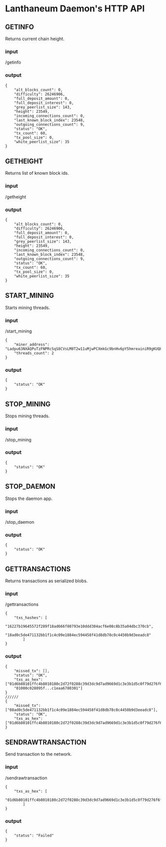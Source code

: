 # Lanthaneum Daemon's HTTP API

## GETINFO

Returns current chain height.

### input

/getinfo 

### output 
```
{
	"alt_blocks_count": 0,
	"difficulty": 26246906,
	"full_deposit_amount": 0,
	"full_deposit_interest": 0,
	"grey_peerlist_size": 143,
	"height": 23549,
	"incoming_connections_count": 0,
	"last_known_block_index": 23548,
	"outgoing_connections_count": 9,
	"status": "OK",
	"tx_count": 60,
	"tx_pool_size": 0,
	"white_peerlist_size": 35
}
```
## GETHEIGHT

Returns list of known block ids.

### input

/getheight

### output 
```
{
	"alt_blocks_count": 0,
	"difficulty": 26246906,
	"full_deposit_amount": 0,
	"full_deposit_interest": 0,
	"grey_peerlist_size": 143,
	"height": 23549,
	"incoming_connections_count": 0,
	"last_known_block_index": 23548,
	"outgoing_connections_count": 9,
	"status": "OK",
	"tx_count": 60,
	"tx_pool_size": 0,
	"white_peerlist_size": 35
}
```

## START_MINING

Starts mining threads.

### input

/start_mining
```
{
	"miner_address": "Ladpu63NXAQPuTzFNPRcSqS8CVsLM8T2w11uMjwPCXmkGc9bnHv6pY5hmreainiR9gKUQ8pHXFh6ASUHj8bfjmrwS1Wq1Lv",
	"threads_count": 2
}
```

### output 
```
{
	"status": "OK"
}
```

## STOP_MINING

Stops mining threads.

### input

/stop_mining

### output 
```
{
	"status": "OK"
}
```

## STOP_DAEMON

Stops the daemon app.

### input

/stop_daemon

### output 
```
{
	"status": "OK"
}
```

## GETTRANSACTIONS

Returns transactions as serialized blobs.

### input

/gettransactions

```
{
	"txs_hashes": [
		"16227b19645572f289f18ad666f80793e10ddd304acf6e08c8b35a04dbc370cb",
		"18ad0c5de471132bb1f1c4c09e1884ec594458f41d8db78c0c4450b9d3eeadc8"
		]
}
```
### output 
```
{
	"missed_tx": [],
	"status": "OK",
	"txs_as_hex": ["01d6b80101ffc4b8010180c2d72f0288c39d3dc9d7ad9669d1c3e3b1d5c0f79d276f6f14b6142b3e7483ca4805402c210176acddfd6cc13f1b87180ebec6b732d6af50130ca75064f3dcc4bbfac5ff242b",
	"01000c028095f...c1eaa6780301"]
}
//////
{
	"missed_tx": ["08ad0c5de471132bb1f1c4c09e1884ec594458f41d8db78c0c4450b9d3eeadc8"],
	"status": "OK",
	"txs_as_hex": ["01d6b80101ffc4b8010180c2d72f0288c39d3dc9d7ad9669d1c3e3b1d5c0f79d276f6f14b6142b3e7483ca4805402c210176acddfd6cc13f1b87180ebec6b732d6af50130ca75064f3dcc4bbfac5ff242b"]
}
```

## SENDRAWTRANSACTION

Send transaction to the network.

### input

/sendrawtransaction

```
{
	"txs_as_hex": [
		"01d6b80101ffc4b8010180c2d72f0288c39d3dc9d7ad9669d1c3e3b1d5c0f79d276f6f14b6142b3e7483ca4805402c210176acddfd6cc13f1b87180ebec6b732d6af50130ca75064f3dcc4bbfac5ff242b"
		]
}
```

### output 
```
{
	"status": "Failed"
}
```
